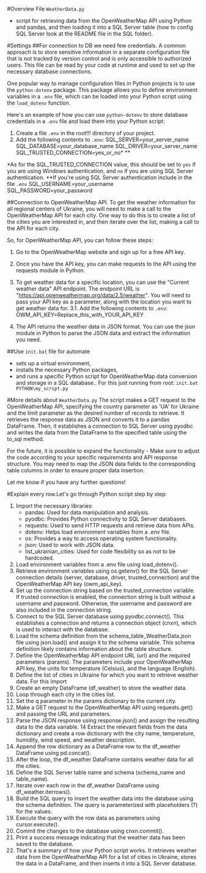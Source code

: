 #Overview
File `WeatherData.py`
- script for retrieving data from the OpenWeatherMap API using Python and pandas, and then loading it into a SQL Server table (how to config SQL Server look at the README file in the SQL folder).

#Settings
##For connection to DB we need few credentials.
A common approach is to store sensitive information in a separate configuration file that is not tracked by version control and is only accessible to authorized users. This file can be read by your code at runtime and used to set up the necessary database connections.

One popular way to manage configuration files in Python projects is to use the `python-dotenv` package. This package allows you to define environment variables in a `.env` file, which can be loaded into your Python script using the `load_dotenv` function.

Here's an example of how you can use `python-dotenv` to store database credentials in a `.env` file and load them into your Python script:

1. Create a file `.env` in the root!!! directory of your project. 
2. Add the following contents to `.env`:
    SQL_SERVER=your_server_name
    SQL_DATABASE=your_database_name
    SQL_DRIVER=your_server_name
    SQL_TRUSTED_CONNECTION=yes_or_no*
    **

*As for the SQL_TRUSTED_CONNECTION value, this should be set to `yes` if you are using Windows authentication, and `no` if you are using SQL Server authentication.
**If you're using SQL Server authentication include in the  file `.env`
    SQL_USERNAME=your_username
    SQL_PASSWORD=your_password

##Connection to OpenWeatherMap API.
To get the weather information for all regional centers of Ukraine, you will need to make a call to the OpenWeatherMap API for each city. One way to do this is to create a list of the cities you are interested in, and then iterate over the list, making a call to the API for each city.

So, for OpenWeatherMap API, you can follow these steps:

1. Go to the OpenWeatherMap website and sign up for a free API key.
2. Once you have the API key, you can make requests to the API using the requests module in Python.
3. To get weather data for a specific location, you can use the "Current weather data" API endpoint. The endpoint URL is "https://api.openweathermap.org/data/2.5/weather". You will need to pass your API key as a parameter, along with the location you want to get weather data for.
    3.1. Add the following contents to `.env`:
    OWM_API_KEY=Replace_this_with_YOUR_API_KEY

4. The API returns the weather data in JSON format. You can use the json module in Python to parse the JSON data and extract the information you need.

##Use `init.bat` file for automate 
- sets up a virtual environment, 
- installs the necessary Python packages, 
- and runs a specific Python script for OpenWeatherMap data conversion and storage in a SQL database.. For this just running from root:
    `init.bat PYTHON\my_script.py`

#More details about `WeatherData.py`
The script makes a GET request to the OpenWeatherMap API, specifying the country parameter as 'UA' for Ukraine and the limit parameter as the desired number of records to retrieve. It retrieves the response data as JSON and converts it to a pandas DataFrame. Then, it establishes a connection to SQL Server using pyodbc and writes the data from the DataFrame to the specified table using the to_sql method.

For the future, it is possible to expand the functionality - Make sure to adjust the code according to your specific requirements and API response structure. You may need to map the JSON data fields to the corresponding table columns in order to ensure proper data insertion.

Let me know if you have any further questions!

#Explain every row.Let's go through Python script step by step:
1. Import the necessary libraries:
    - pandas: Used for data manipulation and analysis.
    - pyodbc: Provides Python connectivity to SQL Server databases.
    - requests: Used to send HTTP requests and retrieve data from APIs.
    - dotenv: Helps load environment variables from a .env file.
    - os: Provides a way to access operating system functionality.
    - json: Used to work with JSON data.
    - list_ukrainian_cities: Used for code flexibility so as not to be hardcoded. 
2. Load environment variables from a .env file using load_dotenv().
3. Retrieve environment variables using os.getenv() for the SQL Server connection details (server, database, driver, trusted_connection) and the OpenWeatherMap API key (owm_api_key).
4. Set up the connection string based on the trusted_connection variable. If trusted connection is enabled, the connection string is built without a username and password. Otherwise, the username and password are also included in the connection string.
5. Connect to the SQL Server database using pyodbc.connect(). This establishes a connection and returns a connection object (cnxn), which is used to interact with the database.
6. Load the schema definition from the schema_table_WeatherData.json file using json.load() and assign it to the schema variable. This schema definition likely contains information about the table structure.
7. Define the OpenWeatherMap API endpoint URL (url) and the required parameters (params). The parameters include your OpenWeatherMap API key, the units for temperature (Celsius), and the language (English).
8. Define the list of cities in Ukraine for which you want to retrieve weather data. For this import 
9. Create an empty DataFrame (df_weather) to store the weather data.
10. Loop through each city in the cities list.
11. Set the q parameter in the params dictionary to the current city.
12. Make a GET request to the OpenWeatherMap API using requests.get() and passing the URL and parameters.
13. Parse the JSON response using response.json() and assign the resulting data to the data variable.
14 Extract the relevant fields from the data dictionary and create a row dictionary with the city name, temperature, humidity, wind speed, and weather description.
15. Append the row dictionary as a DataFrame row to the df_weather DataFrame using pd.concat().
16. After the loop, the df_weather DataFrame contains weather data for all the cities.
17. Define the SQL Server table name and schema (schema_name and table_name).
18. Iterate over each row in the df_weather DataFrame using df_weather.iterrows().
19. Build the SQL query to insert the weather data into the database using the schema definition. The query is parameterized with placeholders (?) for the values.
20. Execute the query with the row data as parameters using cursor.execute().
21. Commit the changes to the database using cnxn.commit().
22. Print a success message indicating that the weather data has been saved to the database.
23. That's a summary of how your Python script works. It retrieves weather data from the OpenWeatherMap API for a list of cities in Ukraine, stores the data in a DataFrame, and then inserts it into a SQL Server database.
